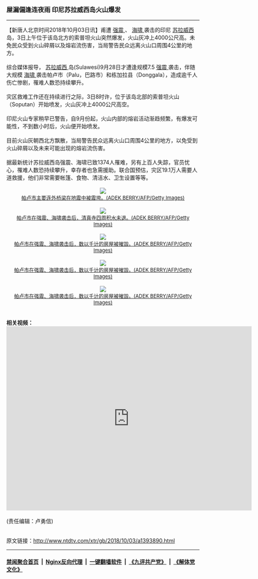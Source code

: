 ### 屋漏偏逢连夜雨 印尼苏拉威西岛火山爆发
------------------------

<div class="wysiwyg">
 【新唐人北京时间2018年10月03日讯】甫遭
 <a href="http://www.ntdtv.com/xtr/gb/articlelistbytag_强震.html" target="_blank">
  强震
 </a>
 、
 <a href="http://www.ntdtv.com/xtr/gb/articlelistbytag_海啸.html" target="_blank">
  海啸
 </a>
 袭击的印尼
 <a href="http://www.ntdtv.com/xtr/gb/articlelistbytag_苏拉威西.html" target="_blank">
  苏拉威西
 </a>
 岛，3日上午位于该岛北方的索普坦火山突然爆发，火山灰冲上4000公尺高。未免民众受到火山碎屑以及熔岩流伤害，当局警告民众远离火山口周围4公里的地方。
 <br/>
 <br/>
 综合媒体报导，
 <a href="http://www.ntdtv.com/xtr/gb/articlelistbytag_苏拉威西.html" target="_blank">
  苏拉威西
 </a>
 岛(Sulawesi)9月28日才遭逢规模7.5
 <a href="http://www.ntdtv.com/xtr/gb/articlelistbytag_强震.html" target="_blank">
  强震
 </a>
 袭击，伴随大规模
 <a href="http://www.ntdtv.com/xtr/gb/articlelistbytag_海啸.html" target="_blank">
  海啸
 </a>
 袭击帕卢市（Palu，巴路市）和栋加拉县（Donggala），造成逾千人伤亡惨剧，罹难人数恐持续攀升。
 <br/>
 <br/>
 灾区救难工作还在持续进行之际，3日8时许，位于该岛北部的索普坦火山（Soputan）开始喷发，火山灰冲上4000公尺高空。
 <br/>
 <br/>
 印尼火山专家稍早已警告，自9月份起，火山内部的熔岩活动渐趋频繁，有爆发可能性，不到数小时后，火山便开始喷发。
 <br/>
 <br/>
 目前火山灰朝西北方飘散，当局警告民众远离火山口周围4公里的地方，以免受到火山碎屑以及未来可能出现的熔岩流伤害。
 <br/>
 <br/>
 据最新统计苏拉威西岛强震、海啸已致1374人罹难，另有上百人失踪，官员忧心，罹难人数恐持续攀升，幸存者也急需援助。联合国预估，灾区19.1万人需要人道救援，他们非常需要帐篷、食物、清洁水、卫生设置等等。
 <br/>
 <br/>
 <center>
  <a href="http://imgs.ntdtv.com/pic/2018/10-3/p9062643a329484173.jpg" target="_blank">
   <img border="0" src="http://imgs.ntdtv.com/pic/2018/10-3/p9062643a329484173-ss.jpg"/>
   <br/>
   <font size="-1">
    帕卢市主要连外桥梁在地震中被震垮。(ADEK BERRY/AFP/Getty Images)
   </font>
  </a>
  <br/>
  <br/>
  <a href="http://imgs.ntdtv.com/pic/2018/10-3/p9062644a887547927.jpg" target="_blank">
   <img border="0" src="http://imgs.ntdtv.com/pic/2018/10-3/p9062644a887547927-ss.jpg"/>
   <br/>
   <font size="-1">
    帕卢市在强震、海啸袭击后，清真寺四周积水未退。(ADEK BERRY/AFP/Getty Images)
   </font>
  </a>
  <br/>
  <br/>
  <a href="http://imgs.ntdtv.com/pic/2018/10-3/p9062645a239786832.jpg" target="_blank">
   <img border="0" src="http://imgs.ntdtv.com/pic/2018/10-3/p9062645a239786832-ss.jpg"/>
   <br/>
   <font size="-1">
    帕卢市在强震、海啸袭击后，数以千计的房屋被摧毁。(ADEK BERRY/AFP/Getty Images)
   </font>
  </a>
  <br/>
  <br/>
  <a href="http://imgs.ntdtv.com/pic/2018/10-3/p9062646a533640784.jpg" target="_blank">
   <img border="0" src="http://imgs.ntdtv.com/pic/2018/10-3/p9062646a533640784-ss.jpg"/>
   <br/>
   <font size="-1">
    帕卢市在强震、海啸袭击后，数以千计的房屋被摧毁。(ADEK BERRY/AFP/Getty Images)
   </font>
  </a>
  <br/>
  <br/>
  <a href="http://imgs.ntdtv.com/pic/2018/10-3/p9062647a84416410.jpg" target="_blank">
   <img border="0" src="http://imgs.ntdtv.com/pic/2018/10-3/p9062647a84416410-ss.jpg"/>
   <br/>
   <font size="-1">
    帕卢市在强震、海啸袭击后，数以千计的房屋被摧毁。(ADEK BERRY/AFP/Getty Images)
   </font>
  </a>
 </center>
 <br/>
 <br/>
 <b>
  相关视频：
 </b>
 <center>
  <iframe allowfullscreen="" class="no-margin" frameborder="0" height="480" mozallowfullscreen="" playsinline="" src="https://www.youmaker.com/2018/1003/7846f55b-618e-4b2e-5a06-95ca957a816a?r=4x3&amp;s=1920x1080" webkitallowfullscreen="" width="640">
  </iframe>
 </center>
 <br/>
 (责任编辑：卢勇信)
</div>

<br/>原文链接：http://www.ntdtv.com/xtr/gb/2018/10/03/a1393890.html


------------------------
#### [禁闻聚合首页](https://github.com/gfw-breaker/banned-news/blob/master/README.md) &nbsp;|&nbsp; [Nginx反向代理](https://github.com/gfw-breaker/open-proxy/blob/master/README.md) &nbsp;|&nbsp; [一键翻墙软件](https://github.com/gfw-breaker/nogfw/blob/master/README.md) &nbsp;|&nbsp; [《九评共产党》](https://github.com/gfw-breaker/9ping.md/blob/master/README.md#九评之一评共产党是什么) &nbsp;|&nbsp; [《解体党文化》](https://github.com/gfw-breaker/jtdwh.md/blob/master/README.md#绪论)